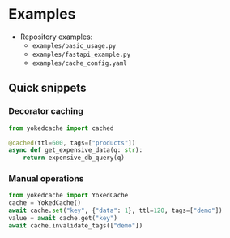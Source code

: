 # Examples

- Repository examples:
  - `examples/basic_usage.py`
  - `examples/fastapi_example.py`
  - `examples/cache_config.yaml`

## Quick snippets

### Decorator caching
```python
from yokedcache import cached

@cached(ttl=600, tags=["products"])  
async def get_expensive_data(q: str):
    return expensive_db_query(q)
```

### Manual operations
```python
from yokedcache import YokedCache
cache = YokedCache()
await cache.set("key", {"data": 1}, ttl=120, tags=["demo"]) 
value = await cache.get("key")
await cache.invalidate_tags(["demo"])  
```
